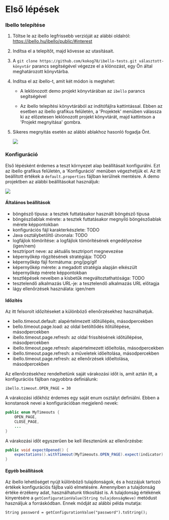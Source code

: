 # Első lépések

### Ibello telepítése

1. Töltse le az ibello legfrissebb verzióját az alábbi oldalról: 
   https://ibello.hu/ibello/public/#interest

2. Indítsa el a telepítőt, majd kövesse az utasításait.

3.  A `git clone https://github.com/kokog78/ibello-tests.git választott-könyvtár` parancs segítségével végezze el a klónozást, egy Ön által meghatározott könyvtárba.

4. Indítsa el az ibello-t, amit két módon is megtehet:

   - A leklónozott demo projekt könyvtárában az `ibello` parancs segítségével

   - Az ibello telepítési könyvtárából az inditófájlra kattintással. Ebben az esetben az ibello grafikus felületén, a 'Projektek' menüben válassza ki az előzetesen leklónozott projekt könyvtárát, majd kattintson a 'Projekt megnyitása' gombra.

5. Sikeres megnyitás esetén az alábbi ablakhoz hasonló fogadja Önt.

   ![](/home/zolkasza/Képek/demo_projekt/nyito.png)

### Konfiguráció

Első lépésként érdemes a teszt környezet alap beállításait konfigurálni. Ezt az ibello grafikus felületén, a 'Konfiguráció' menüben végezhetjük el. Az itt beállított értékek a  `default.properties` fájlban kerülnek mentésre. A demo projektben az alábbi beállításokat használjuk:

![](/home/zolkasza/Képek/demo_projekt/config_hu.png)

#### Általános beállítások

- böngésző típusa: a tesztek futtatásakor használt böngésző típusa
- böngészőablak mérete: a tesztek futtatásakor megnyíló böngészőablak mérete képpontokban
- konfigurációs fájl karakterkészlete: TODO
- Java osztálybetöltő útvonala: TODO
- logfájlok tömörítése: a logfájlok tömörítésének engedélyezése (igen/nem)
- tesztriport neve: az aktuális tesztriport megnevezése
- képernyőkép rögzítésének stratégiája: TODO
- képernyőkép fájl formátuma: png/jpg/gif
- képernyőkép mérete: a megadott stratégia alapján elkészült képernyőkép mérete képpontokban
- tesztlépések neveiben a kisbetűk megváltoztathatósága: TODO
- tesztelendő alkalmazás URL-je: a tesztelendő alkalmazás URL előtagja
- lágy ellenőrzések használata: igen/nem

#### Időzítés

Az itt felsorolt időzítéseket a különböző ellenőrzésekhez használhatjuk.

- bello.timeout.default: alapértelmezett időtúllépés, másodpercekben
- bello.timeout.page.load: az oldal betöltődés itőtúllépése, másodpercekben
- ibello.timeout.page.refresh: az oldal frissítésének időtúllépése, másodpercekben
- ibello.timeout.page.refresh: alapértelmezett időeltolás, másodpercekben
- ibello.timeout.page.refresh: a műveletek időeltolása, másodpercekben
- ibello.timeout.page.refresh: az ellenőrzések időeltolása, másodpercekben

 Az ellenőrzésekhez rendelhetünk saját várakozási időt is, amit aztán itt, a konfigurációs fájlban nagyobbra definiálunk:

```properties
ibello.timeout.OPEN_PAGE = 30
```

A várakozási időkhöz érdemes egy saját enum osztályt definiálni. Ebben a konstansok nevei a konfigurációban megjelenő nevek:

```java
public enum MyTimeouts {
	OPEN_PAGE,
	CLOSE_PAGE,
	...
}
```

A várakozási időt egyszerűen be kell illesztenünk az ellenőrzésbe:

```java
public void expectOpened() {
	expectations().withTimeout(MyTimeouts.OPEN_PAGE).expect(indicator).toBe().displayed();
}
```

#### Egyéb beállítások

Az ibello lehetőséget nyújt különböző tulajdonságok, és a hozzájuk tartozó értékek konfigurációs fájlba való elmetésére. Amennyiben a tulajdonság értéke érzékeny adat, használhatunk titkosítást is. A tulajdonság értékének kinyerésére a `getConfigurationValue(String tulajdonságNeve)` metódust használjuk a forráskódban. Ennek módját az alábbi példa mutatja:

```
String password = getConfigurationValue("password").toString();
```